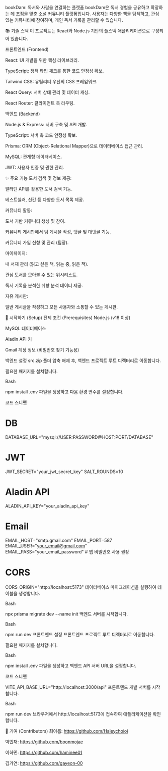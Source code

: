 bookDam: 독서와 사람을 연결하는 플랫폼
bookDam은 독서 경험을 공유하고 확장하는 데 초점을 맞춘 소셜 커뮤니티 플랫폼입니다. 사용자는 다양한 책을 탐색하고, 관심 있는 커뮤니티에 참여하며, 개인 독서 기록을 관리할 수 있습니다.

📚 기술 스택
이 프로젝트는 React와 Node.js 기반의 풀스택 애플리케이션으로 구성되어 있습니다.

프론트엔드 (Frontend)

React: UI 개발을 위한 핵심 라이브러리.

TypeScript: 정적 타입 체크를 통한 코드 안정성 확보.

Tailwind CSS: 유틸리티 우선의 CSS 프레임워크.

React Query: 서버 상태 관리 및 데이터 캐싱.

React Router: 클라이언트 측 라우팅.

백엔드 (Backend)

Node.js & Express: 서버 구축 및 API 개발.

TypeScript: 서버 측 코드 안정성 확보.

Prisma: ORM (Object-Relational Mapper)으로 데이터베이스 접근 관리.

MySQL: 관계형 데이터베이스.

JWT: 사용자 인증 및 권한 관리.

✨ 주요 기능
도서 검색 및 정보 제공:

알라딘 API를 활용한 도서 검색 기능.

베스트셀러, 신간 등 다양한 도서 목록 제공.

커뮤니티 활동:

도서 기반 커뮤니티 생성 및 참여.

커뮤니티 게시판에서 팀 게시물 작성, 댓글 및 대댓글 기능.

커뮤니티 가입 신청 및 관리 (팀장).

마이페이지:

내 서재 관리 (읽고 싶은 책, 읽는 중, 읽은 책).

관심 도서를 모아볼 수 있는 위시리스트.

독서 기록을 분석한 취향 분석 데이터 제공.

자유 게시판:

일반 게시글을 작성하고 모든 사용자와 소통할 수 있는 게시판.

🚀 시작하기 (Setup)
전제 조건 (Prerequisites)
Node.js (v18 이상)

MySQL 데이터베이스

Aladin API 키

Gmail 계정 정보 (비밀번호 찾기 기능용)

백엔드 설정
src.zip 폴더 압축 해제 후, 백엔드 프로젝트 루트 디렉터리로 이동합니다.

필요한 패키지를 설치합니다.

Bash

npm install
.env 파일을 생성하고 다음 환경 변수를 설정합니다.

코드 스니펫

# DB

DATABASE_URL="mysql://USER:PASSWORD@HOST:PORT/DATABASE"

# JWT

JWT_SECRET="your_jwt_secret_key"
SALT_ROUNDS=10

# Aladin API

ALADIN_API_KEY="your_aladin_api_key"

# Email

EMAIL_HOST="smtp.gmail.com"
EMAIL_PORT=587
EMAIL_USER="your_email@gmail.com"
EMAIL_PASS="your_email_password" # 앱 비밀번호 사용 권장

# CORS

CORS_ORIGIN="http://localhost:5173"
데이터베이스 마이그레이션을 실행하여 테이블을 생성합니다.

Bash

npx prisma migrate dev --name init
백엔드 서버를 시작합니다.

Bash

npm run dev
프론트엔드 설정
프론트엔드 프로젝트 루트 디렉터리로 이동합니다.

필요한 패키지를 설치합니다.

Bash

npm install
.env 파일을 생성하고 백엔드 API 서버 URL을 설정합니다.

코드 스니펫

VITE_API_BASE_URL="http://localhost:3000/api"
프론트엔드 개발 서버를 시작합니다.

Bash

npm run dev
브라우저에서 http://localhost:5173에 접속하여 애플리케이션을 확인합니다.

🤝 기여 (Contributors)
최아름: https://github.com/Haleychoioi

박민재: https://github.com/boonmojae

이하민: https://github.com/haminee01

김가연: https://github.com/gayeon-00
